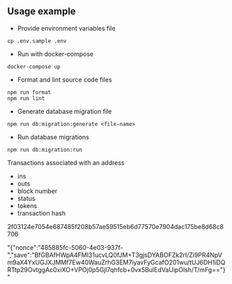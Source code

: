 ## Usage example

* Provide environment variables file
```shell script
cp .env.sample .env
```    

* Run with docker-compose 
```shell script
docker-compose up
```  

* Format and lint source code files
```shell script
npm run format
npm run lint
```

* Generate database migration file
```shell script
npm run db:migration:generate <file-name>
```

* Run database migrations
```shell script
npm run db:migration:run
```


<!-- "txHash"='g93ea07f2623806b595b793a0dda77dc' -->


Transactions associated with an address
- ins
- outs
- block number
- status
- tokens
- transaction hash


2f03124e7054e687485f208b57ae59515eb6d77570e7904dac175be8d68c8706

"{"nonce":"485885fc-5060-4e03-937f-","save":"BfGBAfHWpA4FMI31ucvLQ0fJM+T3gjsDYABOFZk2rI/Zi9PR4NpVm9aX4YxUGJXJMMf7Ew40WauZrhG3EM7iyavFyGcafO201wu/tUJ6DH1iDQRTtp29OvtggAc0xiXO+VPOj0p5Gjl7qhfcb+0vx5BulEdVaUipOlsh/T/mFg=="}"